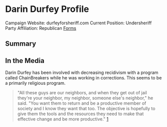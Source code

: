 # Darin Durfey Profile

Campaign Website: durfeyforsheriff.com
Current Position: Undersheriff
Party Affiliation: Republican
[Forms](docs/DOC_UCSheriff_Durfey.pdf)

## Summary


## In the Media
Darin Durfey has been involved with decreasing recidivism with a program called ChainBreakers while he was working in corrections. This seems to be a primarily religious program.

>"All these guys are our neighbors, and when they get out of jail they're your neighbor, my neighbor, someone else's neighbor," he said. "You want them to return and be a productive member of society and I know they want that too. The objective is hopefully to give them the tools and the resources they need to make that effective change and be more productive." [1]

[1]: https://www.usnews.com/news/best-states/utah/articles/2018-02-02/jail-program-helps-inmates-break-recidivism-addiction-cycle
